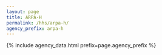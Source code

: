 ```yaml
---
layout: page
title: ARPA-H
permalink: /hhs/arpa-h/
agency_prefix: arpa-h
---
```

{% include agency_data.html prefix=page.agency_prefix %}